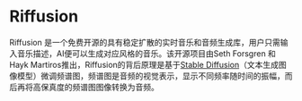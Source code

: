 # Riffusion

Riffusion 是一个免费开源的具有稳定扩散的实时音乐和音频生成库，用户只需输入音乐描述，AI便可以生成对应风格的音乐。该开源项目由Seth Forsgren 和 Hayk Martiros推出，Riffusion的背后原理是基于<a href="https://ai-bot.cn/sites/123.html">Stable Diffusion</a>（文本生成图像模型）微调频谱图，频谱图是音频的视觉表示，显示不同频率随时间的振幅，而后再将高保真度的频谱图图像转换为音频。